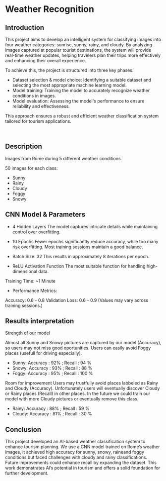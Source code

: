 <h1>Weather Recognition</h1>

<h2>Introduction</h2>
This project aims to develop an intelligent system for classifying images into four weather categories: sunrise, sunny, rainy, and cloudy. By analyzing images captured at popular tourist destinations, the system will provide real-time weather updates, helping travelers plan their trips more effectively and enhancing their overall experience.

To achieve this, the project is structured into three key phases:

- Dataset selection & model choice: Identifying a suitable dataset and selecting the most appropriate machine learning model.
- Model training: Training the model to accurately recognize weather conditions in images.
- Model evaluation: Assessing the model's performance to ensure reliability and effectiveness.

This approach ensures a robust and efficient weather classification system tailored for tourism applications.

<br />


<h2>Description</h2>

Images from Rome during 5 different weather conditions.

50 images for each class:
- Sunny
- Rainy
- Cloudy
- Foggy
- Snowy


<h2>CNN Model & Parameters</h2>
         
- 4 Hidden Layers
The model captures intricate details while maintaining control over overfitting.

- 10 Epochs
Fewer epochs significantly reduce accuracy, while too many risk overfitting. Most training sessions maintain a good balance.

- Batch Size: 32
This results in approximately 8 iterations per epoch.

- ReLU Activation Function
The most suitable function for handling high-dimensional data.

Training Time: ~1 Minute

- Performance Metrics:

Accuracy: 0.6 – 0.8
Validation Loss: 0.6 – 0.9
(Values may vary across training sessions.)

<h2>Results interpretation</h2>

Strength of our model

Almost all Sunny and Snowy pictures are captured by our model (Accuracy), so users may not miss good oportunities. Users can easily avoid Foggy places (usefull for driving especially).

- Sunny: Accuracy : 92% ; Recall : 94 %
- Snowy: Accuracy : 93%  ; Recall : 88 %
- Foggy: Accuracy : 95% ; Recall : 100 %

Room for improvement
Users may trustfully avoid places labbeled as Rainy and Cloudy (Accuracy). Unfortunately users will eventually discover Cloudy or Rainy places (Recall) in other places. In the future we could train our model with more Cloudy pictures or eventually remove this class.

- Rainy: Accuracy : 88% ; Recall : 59 %
- Cloudy: Accuracy : 81% ; Recall : 30 %

<h2>Conclusion</h2>

This project developed an AI-based weather classification system to enhance tourism planning. We use a CNN model trained on Rome’s weather images, it achieved high accuracy for sunny, snowy, raineand foggy conditions but faced challenges with cloudy and rainy classifications. Future improvements could enhance recall by expanding the dataset. This work demonstrates AI’s potential in tourism and offers a solid foundation for further development.


